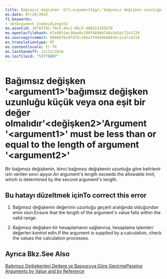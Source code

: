 ```yaml
---
title: Bağımsız değişken '&lt;argument1&gt;'bağımsız değişken uzunluğu küçük veya ona eşit bir değer olmalıdır'&lt;değişken2&gt;'
ms.date: 07/20/2015
f1_keywords:
- vbrArgument_IndexLELength2
ms.assetid: 10765f81-79c5-44c2-89c5-888253105b78
ms.openlocfilehash: 67e9051ec30ae0c290f469bb748a3d1dc7243728
ms.sourcegitcommit: 0888d7b24f475c346a3f444de8d83ec1ca7cd234
ms.translationtype: MT
ms.contentlocale: tr-TR
ms.lasthandoff: 12/22/2018
ms.locfileid: "53778807"
---
```

# <a name="argument-ltargument1gt-must-be-less-than-or-equal-to-the-length-of-argument-ltargument2gt"></a><span data-ttu-id="c130e-102">Bağımsız değişken '&lt;argument1&gt;'bağımsız değişken uzunluğu küçük veya ona eşit bir değer olmalıdır'&lt;değişken2&gt;'</span><span class="sxs-lookup"><span data-stu-id="c130e-102">Argument '&lt;argument1&gt;' must be less than or equal to the length of argument '&lt;argument2&gt;'</span></span>
<span data-ttu-id="c130e-103">Bir bağımsız değişkenin, ikinci bağımsız değişkenin uzunluğa göre belirlenir izin verilen sınırı aşıyor.</span><span class="sxs-lookup"><span data-stu-id="c130e-103">An argument's length exceeds the allowable limit, which is determined by the second argument's length.</span></span>  
  
## <a name="to-correct-this-error"></a><span data-ttu-id="c130e-104">Bu hatayı düzeltmek için</span><span class="sxs-lookup"><span data-stu-id="c130e-104">To correct this error</span></span>  
  
1.  <span data-ttu-id="c130e-105">Bağımsız değişkenin değerinin uzunluğu geçerli aralığında olduğundan emin olun.</span><span class="sxs-lookup"><span data-stu-id="c130e-105">Ensure that the length of the argument's value falls within the valid range.</span></span>  
  
2.  <span data-ttu-id="c130e-106">Bağımsız değişken bir hesaplamanın sağlanırsa, hesaplama işlemleri değerleri kontrol edin.</span><span class="sxs-lookup"><span data-stu-id="c130e-106">If the argument is supplied by a calculation, check the values the calculation processes.</span></span>  
  
## <a name="see-also"></a><span data-ttu-id="c130e-107">Ayrıca Bkz.</span><span class="sxs-lookup"><span data-stu-id="c130e-107">See Also</span></span>  
 [<span data-ttu-id="c130e-108">Bağımsız Değişkenleri Değere ve Başvuruya Göre Geçirme</span><span class="sxs-lookup"><span data-stu-id="c130e-108">Passing Arguments by Value and by Reference</span></span>](../../visual-basic/programming-guide/language-features/procedures/passing-arguments-by-value-and-by-reference.md)  

